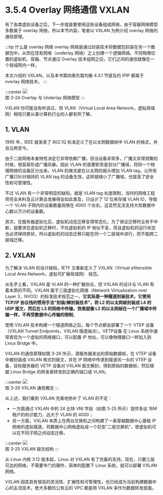 # 3.5.4 Overlay 网络通信 VXLAN 

有了各类虚拟设备之后，下一步就是要使用这些设备组成网络，由于容器网络模型多数属于 overlay 网络，所以本节内容，笔者以 VXLAN 为例介绍 overlay 网络的通信原理。

:::tip 什么是 overlay 网络
overlay 网络是通过封装技术将数据包封装在另一个数据包中，从而在现有网络（underlay 网络）之上创建一个逻辑网络。不同物理位置的虚拟机、容器、节点通过 Overlay 技术组网之后，它们之间的通信就像在一个局域网内一样。

本文介绍的 VXLAN，以及本书第四章负载均衡 4.3.1 节提及的 IPIP 都属于 overlay 网络技术。
:::

:::center
  ![](../assets/overlay.svg)<br/>
  图 3-24 Overlay 与 Underlay 网络模型
:::

VXLAN 你可能没有听说过，但 VLAN（Virtual Local Area Network，虚拟局域网）相信只要从事计算机行业的人都有所了解，

## 1. VLAN

1995 年，IEEE 就发表了 802.1Q 标准定义了在以太网数据帧中 VLAN 的格式，并且沿用至今。

由于二层网络本身特性决定它非常依赖广播，但当设备非常多，广播又非常频繁的时候，很容易形成广播风暴。因此 VLAN 的首要职责是划分广播域，将同一个物理网络的设备区分出来。VLAN 的做法是在以太网的报头增加 VLAN tag，让所有广播只针对相同的 VLAN tag 的设备生效，这样就缩小了广播域，也提高了安全性和可管理性。

不过 VLAN 有一个非常明显的缺陷，就是 VLAN tag 长度限制，当时的网络工程师完全未料及云计算会发展得会如此普及，只设计了 12 位来存储 VLAN ID，导致一个 VLAN 子网内的设备数量局限在 4000 个左右，这显然无法支持大型数据中心数以万计的设备数。

其次，在服务器虚拟化后，虚拟机动态迁移变得常态化，为了保证迁移时业务不中断，就要求在虚拟机迁移时，不仅虚拟机的 IP 地址不变，而且虚拟机的运行状态也必须保持原状，所以虚拟机的动态迁移只能在同一个二层域中进行，而不能跨二层域迁移。

## 2. VXLAN

为了解决 VLAN 的设计缺陷，IETF 又重新定义了 VXLAN（Virtual eXtensible Local Area Network，虚拟可扩展局域网） 规范。

从名字上看，VXLAN 是 VLAN 的一种扩展协议，但 VXLAN 的设计与 VLAN 有着本质的不同。VXLAN 属于三层虚拟化网络（Network Virtualization over Layer 3，NVO3）的标准技术规范之一，**它实际是一种隧道封装技术，它使用 TCP/IP 协议栈的惯用手法“封装/解封装技术”，将 L2 的以太网帧封装成 L4 的 UDP 报文，然后在 L3 的网络中传输，效果就像 L2 的以太网帧在一个广播域中传输一样，不再受数据中心传输的限制**。


使用 VXLAN 技术构建一个隧道网络之后，每个节点都会部署了一个 VTEP 设备（VXLAN Tunnel Endpoints，VXLAN 隧道端点）。VETP设备 在 Linux 系统中通常表现为一个虚拟的网络接口，可以配置 IP 地址，可以像物理接口一样加入到 Linux Bridge 中。

VXLAN 的通信原理如图 3-26 所示，源服务器发出的原始数据帧，在 VTEP 设备中被封装成 VXLAN 格式的报文，并在 IP 网络中传递到隧道另一头的 VTEP 设备，目标服务器的 VETP 设备对 VXLAN 报文解封，得到原始的数据帧，然后根据 Linux Bridge 的转发表转发到正确的端口或 VLAN。

:::center
  ![](../assets/VXLAN.png)<br/>
  图 3-26 VXLAN 通信概览
:::

从上述，我们看到 VXLAN 完美地弥补了 VLAN 的不足：
- 一方面通过 VXLAN 中的 24 比特 VNI 字段（如图 3-25 所示）提供多达 16M 租户的标识能力，远大于 VLAN 的 4000；
- 另一方面，VXLAN 本质上在两台交换机之间构建了一条穿越数据中心基础 IP 网络的虚拟隧道，将数据中心网络虚拟成一个巨型“二层交换机”，使虚拟机可以在不同子网之间动态迁移。

:::center
  ![](../assets/vxlan-data.png)<br/>
  图 3-25 VXLAN 报文结构
:::

从 Linux 内核 3.12 版本起，Linux 对 VXLAN 有了完备的支持。现在，只要三层可达的网络，不需要专门的硬件，简单的配置下 Linux 系统，就可以部署 VXLAN 网络。

VXLAN 因其具有很高的灵活性、扩展性和可管理性，也已经成为当前构建数据中心的主流技术，绝大多数的公有云的 VPC 都是用 VXLAN 来作为数据转发层面。